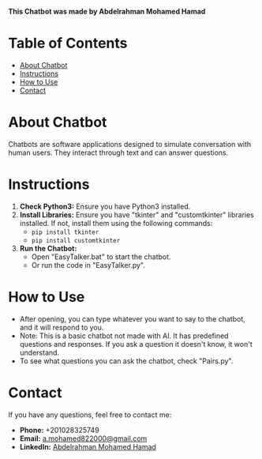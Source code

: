 **This Chatbot was made by Abdelrahman Mohamed Hamad**

# Table of Contents
- [About Chatbot](#about-chatbot)
- [Instructions](#instructions)
- [How to Use](#how-to-use)
- [Contact](#contact)

# About Chatbot

Chatbots are software applications designed to simulate conversation with human users. They interact through text and can answer questions.

# Instructions

1. **Check Python3:** Ensure you have Python3 installed.
2. **Install Libraries:** Ensure you have "tkinter" and "customtkinter" libraries installed. If not, install them using the following commands:
   - `pip install tkinter`
   - `pip install customtkinter`
3. **Run the Chatbot:**
   - Open "EasyTalker.bat" to start the chatbot.
   - Or run the code in "EasyTalker.py".

# How to Use

- After opening, you can type whatever you want to say to the chatbot, and it will respond to you.
- Note: This is a basic chatbot not made with AI. It has predefined questions and responses. If you ask a question it doesn't know, it won't understand.
- To see what questions you can ask the chatbot, check "Pairs.py".

# Contact

If you have any questions, feel free to contact me:
- **Phone:** +201028325749
- **Email:** a.mohamed822000@gmail.com
- **LinkedIn:** [Abdelrahman Mohamed Hamad](https://www.linkedin.com/in/abdelrahman-mohamed-a1956b247/)